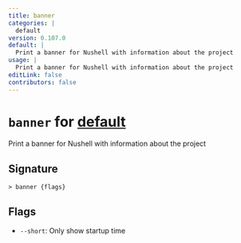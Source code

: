 ```yaml
---
title: banner
categories: |
  default
version: 0.107.0
default: |
  Print a banner for Nushell with information about the project
usage: |
  Print a banner for Nushell with information about the project
editLink: false
contributors: false
---
```

<!-- This file is automatically generated. Please edit the command in https://github.com/nushell/nushell instead. -->

# `banner` for [default](/commands/categories/default.md)

<div class='command-title'>Print a banner for Nushell with information about the project</div>

## Signature

```> banner {flags} ```

## Flags

 -  `--short`: Only show startup time
